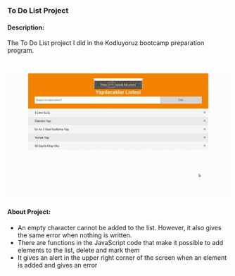 ### To Do List Project

#### Description:
<p style = "padding-bottom: 30px" >
The To Do List project I did in the Kodluyoruz bootcamp preparation program.
</p>

<img src = "./gif/todolist.gif">  

#### About Project:
-  An empty character cannot be added to the list. However, it also gives the same error when nothing is written.
- There are functions in the JavaScript code that make it possible to add elements to the list, delete and mark them
- It gives an alert in the upper right corner of the screen when an element is added and gives an error
